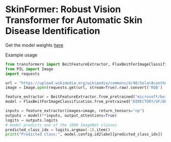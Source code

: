# SkinFormer: Robust Vision Transformer for Automatic Skin Disease Identification
Get the model weights [here](https://www.kaggle.com/datasets/phantasm34/skinformer)

Example usage
```python
from transformers import BeitFeatureExtractor, FlaxBeitForImageClassification
from PIL import Image
import requests

url = "https://upload.wikimedia.org/wikipedia/commons/4/40/SolarAcanthosis.jpg"
image = Image.open(requests.get(url, stream=True).raw).convert('RGB')

feature_extractor = BeitFeatureExtractor.from_pretrained("microsoft/beit-large-patch16-224-pt22k")
model = FlaxBeitForImageClassification.from_pretrained("DIRECTORY/OF/DOWNLOADED/MODEL")

inputs = feature_extractor(images=image, return_tensors="np")
outputs = model(**inputs, output_attentions=True)
logits = outputs.logits
# model predicts one of the 1000 ImageNet classes
predicted_class_idx = logits.argmax(-1).item()
print("Predicted class:", model.config.id2label[predicted_class_idx])
```